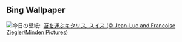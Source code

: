 ## Bing Wallpaper
![](https://www.bing.com/th?id=OHR.SwissSquirrel_JA-JP3789357030_UHD.jpg&w=1000)今日の壁紙: &nbsp;[苔を運ぶキタリス, スイス (© Jean-Luc and Francoise Ziegler/Minden Pictures)](https://www.bing.com/th?id=OHR.SwissSquirrel_JA-JP3789357030_UHD.jpg)
<br><br/>
